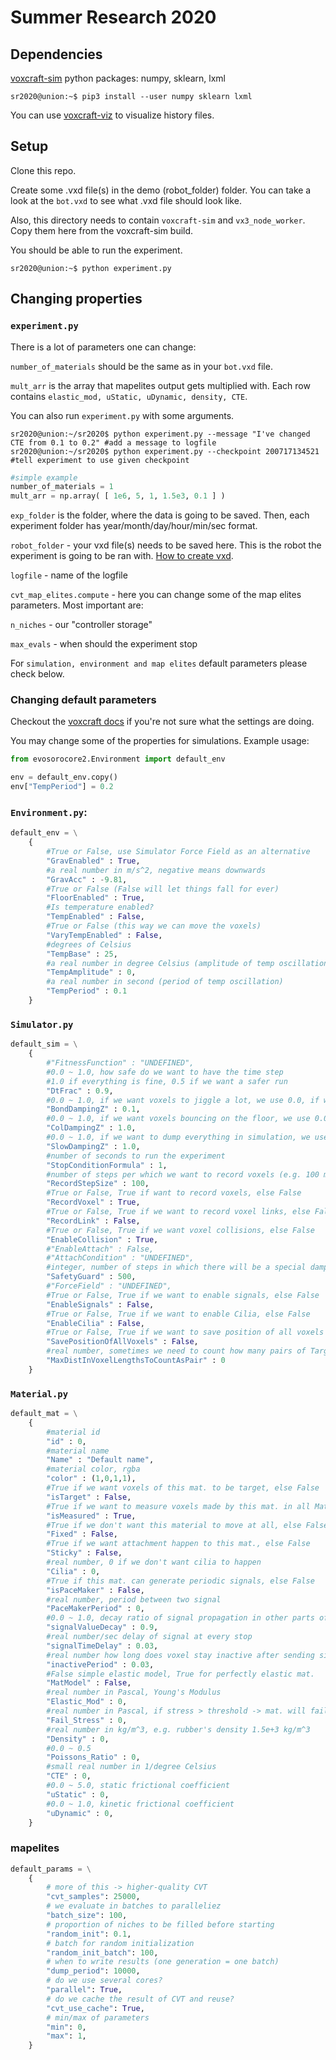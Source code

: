 # Summer Research 2020

## Dependencies

[voxcraft-sim](https://github.com/voxcraft/voxcraft-sim)
python packages: numpy, sklearn, lxml
```console
sr2020@union:~$ pip3 install --user numpy sklearn lxml
```

You can use [voxcraft-viz](https://github.com/voxcraft/voxcraft-viz) to visualize history files.

## Setup

Clone this repo.

Create some .vxd file(s) in the demo (robot\_folder) folder. You can take a look at the `bot.vxd` to see what .vxd file should look like.

Also, this directory needs to contain `voxcraft-sim` and `vx3_node_worker`. Copy them here from the voxcraft-sim build.

You should be able to run the experiment.

```console
sr2020@union:~$ python experiment.py
```

## Changing properties

### `experiment.py`
There is a lot of parameters one can change:

`number_of_materials` should be the same as in your `bot.vxd` file.

`mult_arr` is the array that mapelites output gets multiplied with. Each row contains `elastic_mod, uStatic, uDynamic, density, CTE`.

You can also run `experiment.py` with some arguments.
```console
sr2020@union:~/sr2020$ python experiment.py --message "I've changed CTE from 0.1 to 0.2" #add a message to logfile
sr2020@union:~/sr2020$ python experiment.py --checkpoint 200717134521 #tell experiment to use given checkpoint
```

```python
#simple example
number_of_materials = 1
mult_arr = np.array( [ 1e6, 5, 1, 1.5e3, 0.1 ] )
```

`exp_folder` is the folder, where the data is going to be saved. Then, each experiment folder has year/month/day/hour/min/sec format.

`robot_folder` - your vxd file(s) needs to be saved here. This is the robot the experiment is going to be ran with. [How to create vxd](./Utils).

`logfile` - name of the logfile

`cvt_map_elites.compute` - here you can change some of the map elites parameters. Most important are:

`n_niches` - our "controller storage"

`max_evals` - when should the experiment stop

For `simulation, environment and map elites` default parameters please check below.

### Changing default parameters

Checkout the [voxcraft docs](https://gpuvoxels.readthedocs.io/) if you're not sure what the settings are doing.

You may change some of the properties for simulations. Example usage:
```python
from evosorocore2.Environment import default_env

env = default_env.copy()
env["TempPeriod"] = 0.2
```

### `Environment.py`:
```python
default_env = \
    {
        #True or False, use Simulator Force Field as an alternative
        "GravEnabled" : True,
        #a real number in m/s^2, negative means downwards
        "GravAcc" : -9.81,
        #True or False (False will let things fall for ever)
        "FloorEnabled" : True,
        #Is temperature enabled?
        "TempEnabled" : False,
        #True or False (this way we can move the voxels)
        "VaryTempEnabled" : False,
        #degrees of Celsius
        "TempBase" : 25,
        #a real number in degree Celsius (amplitude of temp oscillation)
        "TempAmplitude" : 0,
        #a real number in second (period of temp oscillation)
        "TempPeriod" : 0.1
    }
```
### `Simulator.py`
```python
default_sim = \
    {
        #"FitnessFunction" : "UNDEFINED",
        #0.0 ~ 1.0, how safe do we want to have the time step 
        #1.0 if everything is fine, 0.5 if we want a safer run
        "DtFrac" : 0.9,
        #0.0 ~ 1.0, if we want voxels to jiggle a lot, we use 0.0, if we want to calm down, 1.0
        "BondDampingZ" : 0.1,
        #0.0 ~ 1.0, if we want voxels bouncing on the floor, we use 0.0, otherwise 1.0    
        "ColDampingZ" : 1.0,
        #0.0 ~ 1.0, if we want to dump everything in simulation, we use 1.0, otherwise 0.0
        "SlowDampingZ" : 1.0, 
        #number of seconds to run the experiment
        "StopConditionFormula" : 1,
        #number of steps per which we want to record voxels (e.g. 100 means every 100 steps)
        "RecordStepSize" : 100,
        #True or False, True if want to record voxels, else False
        "RecordVoxel" : True,
        #True or False, True if we want to record voxel links, else False
        "RecordLink" : False,
        #True or False, True if we want voxel collisions, else False
        "EnableCollision" : True,
        #"EnableAttach" : False,
        #"AttachCondition" : "UNDEFINED",
        #integer, number of steps in which there will be a special damping
        "SafetyGuard" : 500,
        #"ForceField" : "UNDEFINED",
        #True or False, True if we want to enable signals, else False
        "EnableSignals" : False,
        #True or False, True if we want to enable Cilia, else False
        "EnableCilia" : False,
        #True or False, True if we want to save position of all voxels
        "SavePositionOfAllVoxels" : False,
        #real number, sometimes we need to count how many pairs of Target voxels are close to each other
        "MaxDistInVoxelLengthsToCountAsPair" : 0
    }
```
### `Material.py`
```python
default_mat = \
    {
        #material id
        "id" : 0,
        #material name
        "Name" : "Default name",
        #material color, rgba
        "color" : (1,0,1,1),
        #True if we want voxels of this mat. to be target, else False
        "isTarget" : False,
        #True if we want to measure voxels made by this mat. in all MathTree fcs(), else False
        "isMeasured" : True,
        #True if we don't want this material to move at all, else False
        "Fixed" : False,
        #True if we want attachment happen to this mat., else False
        "Sticky" : False,
        #real number, 0 if we don't want cilia to happen
        "Cilia" : 0,
        #True if this mat. can generate periodic signals, else False
        "isPaceMaker" : False,
        #real number, period between two signal
        "PaceMakerPeriod" : 0,
        #0.0 ~ 1.0, decay ratio of signal propagation in other parts of the body
        "signalValueDecay" : 0.9,
        #real number/sec delay of signal at every stop
        "signalTimeDelay" : 0.03,
        #real number how long does voxel stay inactive after sending signal
        "inactivePeriod" : 0.03,
        #False simple elastic model, True for perfectly elastic mat.
        "MatModel" : False,
        #real number in Pascal, Young's Modulus
        "Elastic_Mod" : 0,
        #real number in Pascal, if stress > threshold -> mat. will fail by fracture
        "Fail_Stress" : 0,
        #real number in kg/m^3, e.g. rubber's density 1.5e+3 kg/m^3
        "Density" : 0,
        #0.0 ~ 0.5
        "Poissons_Ratio" : 0,
        #small real number in 1/degree Celsius
        "CTE" : 0,
        #0.0 ~ 5.0, static frictional coefficient
        "uStatic" : 0,
        #0.0 ~ 1.0, kinetic frictional coefficient
        "uDynamic" : 0,
    }
```
### mapelites
```python
default_params = \
    {
        # more of this -> higher-quality CVT
        "cvt_samples": 25000,
        # we evaluate in batches to paralleliez
        "batch_size": 100,
        # proportion of niches to be filled before starting
        "random_init": 0.1,
        # batch for random initialization
        "random_init_batch": 100,
        # when to write results (one generation = one batch)
        "dump_period": 10000,
        # do we use several cores?
        "parallel": True,
        # do we cache the result of CVT and reuse?
        "cvt_use_cache": True,
        # min/max of parameters
        "min": 0,
        "max": 1,
    }
```

